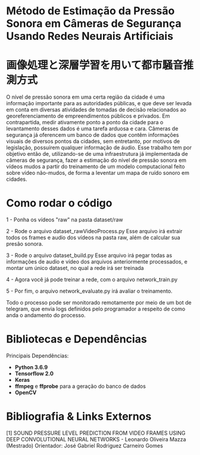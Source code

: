 # Método de Estimação da Pressão Sonora em Câmeras de Segurança Usando Redes Neurais Artificiais
# 画像処理と深層学習を用いて都市騒音推測方式

  O nível de pressão sonora em uma certa região da cidade é uma informação importante para as autoridades públicas, e que deve ser levada em conta em diversas atividades de tomadas de decisão relacionados ao georeferenciamento de empreendimentos públicos e privados. Em contrapartida, medir ativamente ponto a ponto da cidade para o levantamento desses dados é uma tarefa arduosa e cara. Câmeras de segurança já oferencem um banco de dados que contêm informações visuais de diversos pontos da cidades, sem entretanto, por motivos de legislação, possuírem qualquer informação de áudio. Esse trabalho tem por objetivo então de, utilizando-se de uma infraestrutura já implementada de câmeras de segurança, fazer a estimação do nível de pressão sonora em vídeos mudos a partir do treinamento de um modelo computacional feito sobre vídeo não-mudos, de forma a leventar um mapa de ruído sonoro em cidades.

# Como rodar o código

1 - Ponha os vídeos "raw" na pasta dataset/raw

2 - Rode o arquivo dataset_rawVideoProcess.py
       Esse arquivo irá extrair todos os frames e audio dos vídeos na pasta raw, além de calcular sua presão sonora.

3 - Rode o arquivo dataset_build.py
      Esse arquivo irá pegar todas as informações de audio e vídeo dos arquivos anteriormente processados, e montar um único dataset, no qual a rede irá ser treinada

4 - Agora você já pode treinar a rede, com o arquivo network_train.py

5 - Por fim, o arquivo network_evaluate.py irá avaliar o treinamento.

Todo o processo pode ser monitorado remotamente por meio de um bot de telegram, que envia logs definidos pelo programador a respeito de como anda o andamento do processo.

# Bibliotecas e Dependências

Principais Dependências:
* **Python 3.6.9**
* **Tensorflow 2.0**
* **Keras**
* **ffmpeg** e **ffprobe** para a geração do banco de dados
* **OpenCV**

# Bibliografia & Links Externos
[1] SOUND PRESSURE LEVEL PREDICTION FROM VIDEO FRAMES USING DEEP CONVOLUTIONAL NEURAL NETWORKS - Leonardo Oliveira Mazza (Mestrado) Orientador: José Gabriel Rodriguez Carneiro Gomes

